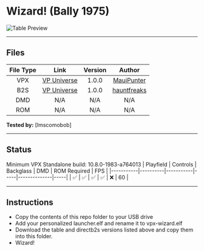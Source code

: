 # Wizard! (Bally 1975) 

![Table Preview](https://vpuniverse.com/screenshots/monthly_2024_04/Screenshot2024-04-01225711.thumb.png.0fb532c35fe84ade4a107fe7bcc9f49c.png)

---

## Files
| File Type | Link | Version | Author |
|:---------:|:----:|:-------:|:------:|
| VPX | [VP Universe](https://vpuniverse.com/files/file/19351-wizard-bally-1975/) | 1.0.0 | [MauiPunter](https://vpuniverse.com/profile/60767-mauipunter/) |
| B2S | [VP Universe](https://vpuniverse.com/files/file/14660-wizard-bally-1975-b2s) | 1.0.0 | [hauntfreaks](https://vpuniverse.com/profile/5216-hauntfreaks/) |
| DMD | N/A | N/A | N/A |
| ROM | N/A | N/A | N/A |

**Tested by:** [Imscomobob]

---

## Status 
Minimum VPX Standalone build: 10.8.0-1983-a764013
| Playfield | Controls | Backglass | DMD | ROM Required | FPS | 
|-----------|----------|-----------|-----|--------------|-----|
| :white_check_mark: | :white_check_mark: | :white_check_mark: | :white_check_mark: | :x: | 60 |

---

## Instructions
- Copy the contents of this repo folder to your USB drive
- Add your personalized launcher.elf and rename it to vpx-wizard.elf
- Download the table and directb2s versions listed above and copy them into this folder.
- Wizard!
